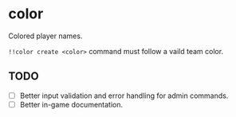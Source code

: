 # color

Colored player names.

`!!color create <color>` command must follow a vaild team color.

## TODO

- [ ] Better input validation and error handling for admin commands.
- [ ] Better in-game documentation.
